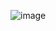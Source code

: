 ![image](https://github.com/ELKRISSIAchraf/Lambdas-Lab/assets/101187429/fd081f62-d666-4d97-9e19-4b6efbb1368e)
